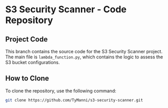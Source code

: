 # S3 Security Scanner - Code Repository

## Project Code

This branch contains the source code for the S3 Security Scanner project. The main file is `lambda_function.py`, which contains the logic to assess the S3 bucket configurations.

## How to Clone

To clone the repository, use the following command:

```bash
git clone https://github.com/TyManni/s3-security-scanner.git
